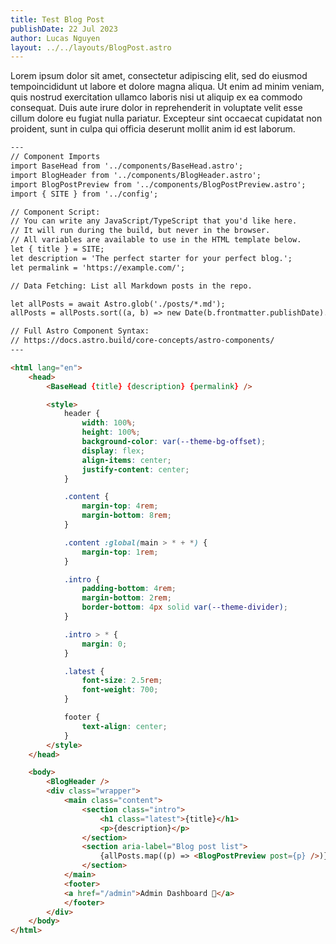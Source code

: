 ```yaml
---
title: Test Blog Post
publishDate: 22 Jul 2023
author: Lucas Nguyen
layout: ../../layouts/BlogPost.astro
---
```

Lorem ipsum dolor sit amet, consectetur adipiscing elit, sed do eiusmod tempoincididunt ut labore et dolore magna aliqua. Ut enim ad minim veniam, quis nostrud exercitation ullamco laboris nisi ut aliquip ex ea commodo consequat. Duis aute irure dolor in reprehenderit in voluptate velit esse cillum dolore eu fugiat nulla pariatur. Excepteur sint occaecat cupidatat non proident, sunt in culpa qui officia deserunt mollit anim id est laborum.

```html
---
// Component Imports
import BaseHead from '../components/BaseHead.astro';
import BlogHeader from '../components/BlogHeader.astro';
import BlogPostPreview from '../components/BlogPostPreview.astro';
import { SITE } from '../config';

// Component Script:
// You can write any JavaScript/TypeScript that you'd like here.
// It will run during the build, but never in the browser.
// All variables are available to use in the HTML template below.
let { title } = SITE;
let description = 'The perfect starter for your perfect blog.';
let permalink = 'https://example.com/';

// Data Fetching: List all Markdown posts in the repo.

let allPosts = await Astro.glob('./posts/*.md');
allPosts = allPosts.sort((a, b) => new Date(b.frontmatter.publishDate).valueOf() - new Date(a.frontmatter.publishDate).valueOf());

// Full Astro Component Syntax:
// https://docs.astro.build/core-concepts/astro-components/
---

<html lang="en">
	<head>
		<BaseHead {title} {description} {permalink} />

		<style>
			header {
				width: 100%;
				height: 100%;
				background-color: var(--theme-bg-offset);
				display: flex;
				align-items: center;
				justify-content: center;
			}

			.content {
				margin-top: 4rem;
				margin-bottom: 8rem;
			}

			.content :global(main > * + *) {
				margin-top: 1rem;
			}

			.intro {
				padding-bottom: 4rem;
				margin-bottom: 2rem;
				border-bottom: 4px solid var(--theme-divider);
			}

			.intro > * {
				margin: 0;
			}

			.latest {
				font-size: 2.5rem;
				font-weight: 700;
			}

			footer {
				text-align: center;
			}
		</style>
	</head>

	<body>
		<BlogHeader />
		<div class="wrapper">
			<main class="content">
				<section class="intro">
					<h1 class="latest">{title}</h1>
					<p>{description}</p>
				</section>
				<section aria-label="Blog post list">
					{allPosts.map((p) => <BlogPostPreview post={p} />)}
				</section>
			</main>
			<footer>
			<a href="/admin">Admin Dashboard 🔐</a>
			</footer>
		</div>
	</body>
</html>
```